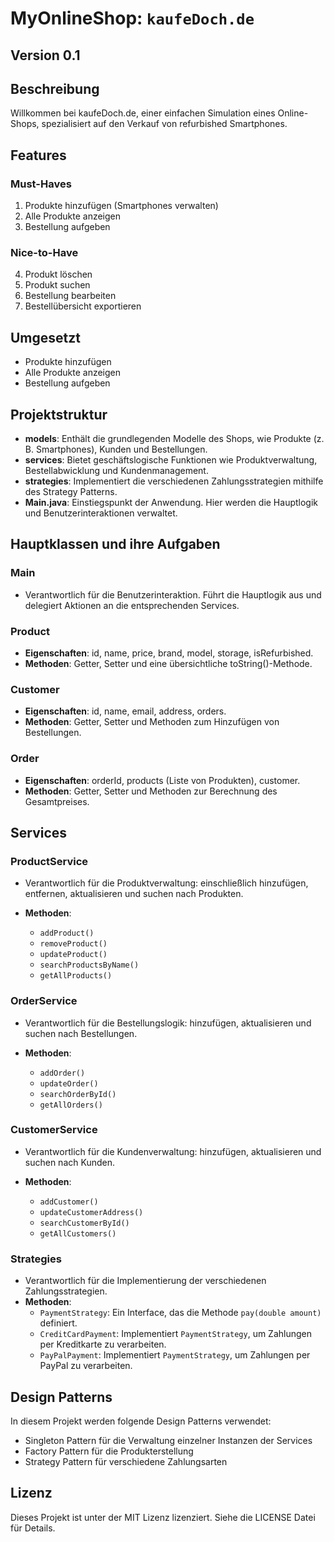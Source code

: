 # MyOnlineShop: `kaufeDoch.de`
## Version 0.1

## Beschreibung
Willkommen bei kaufeDoch.de, einer einfachen Simulation eines Online-Shops, spezialisiert auf den Verkauf von refurbished Smartphones.

## Features

### Must-Haves
1. Produkte hinzufügen (Smartphones verwalten)
2. Alle Produkte anzeigen
3. Bestellung aufgeben

### Nice-to-Have
4. Produkt löschen
5. Produkt suchen
6. Bestellung bearbeiten
7. Bestellübersicht exportieren

## Umgesetzt
- Produkte hinzufügen
- Alle Produkte anzeigen
- Bestellung aufgeben

## Projektstruktur
- **models**: Enthält die grundlegenden Modelle des Shops, wie Produkte (z. B. Smartphones), Kunden und Bestellungen.
- **services**: Bietet geschäftslogische Funktionen wie Produktverwaltung, Bestellabwicklung und Kundenmanagement.
- **strategies**: Implementiert die verschiedenen Zahlungsstrategien mithilfe des Strategy Patterns.
- **Main.java**: Einstiegspunkt der Anwendung. Hier werden die Hauptlogik und Benutzerinteraktionen verwaltet.

## Hauptklassen und ihre Aufgaben
### Main
- Verantwortlich für die Benutzerinteraktion. Führt die Hauptlogik aus und delegiert Aktionen an die entsprechenden Services.

### Product
- **Eigenschaften**: id, name, price, brand, model, storage, isRefurbished.
- **Methoden**: Getter, Setter und eine übersichtliche toString()-Methode.

### Customer
- **Eigenschaften**: id, name, email, address, orders.
- **Methoden**: Getter, Setter und Methoden zum Hinzufügen von Bestellungen.

### Order
- **Eigenschaften**: orderId, products (Liste von Produkten), customer.
- **Methoden**: Getter, Setter und Methoden zur Berechnung des Gesamtpreises.

## Services
### ProductService
- Verantwortlich für die Produktverwaltung: einschließlich hinzufügen, entfernen, aktualisieren und suchen nach Produkten.

- **Methoden**:
    - `addProduct()`
    - `removeProduct()`
    - `updateProduct()`
    - `searchProductsByName()`
    - `getAllProducts()`

### OrderService
- Verantwortlich für die Bestellungslogik: hinzufügen, aktualisieren und suchen nach Bestellungen.

- **Methoden**:
    - `addOrder()`
    - `updateOrder()`
    - `searchOrderById()`
    - `getAllOrders()`

### CustomerService
- Verantwortlich für die Kundenverwaltung: hinzufügen, aktualisieren und suchen nach Kunden.

- **Methoden**:
    - `addCustomer()`
    - `updateCustomerAddress()`
    - `searchCustomerById()`
    - `getAllCustomers()`

### Strategies 
- Verantwortlich für die Implementierung der verschiedenen Zahlungsstrategien. 
- **Methoden**: 
  - `PaymentStrategy`: Ein Interface, das die Methode `pay(double amount)` definiert. 
  - `CreditCardPayment`: Implementiert `PaymentStrategy`, um Zahlungen per Kreditkarte zu verarbeiten.
  - `PayPalPayment`: Implementiert `PaymentStrategy`, um Zahlungen per PayPal zu verarbeiten.

## Design Patterns
In diesem Projekt werden folgende Design Patterns verwendet:
- Singleton Pattern für die Verwaltung einzelner Instanzen der Services
- Factory Pattern für die Produkterstellung
- Strategy Pattern für verschiedene Zahlungsarten


## Lizenz
Dieses Projekt ist unter der MIT Lizenz lizenziert. Siehe die LICENSE Datei für Details.
